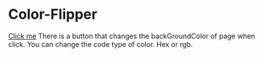 # Color-Flipper
[Click me](https://miracerdin.github.io/Color-Flipper/)
There is a button that changes the backGroundColor of page when click.
You can change the code type of color. Hex or rgb.
